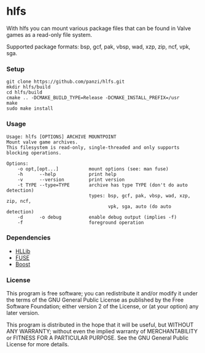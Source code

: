 hlfs
====

With hlfs you can mount various package files that can be found in Valve
games as a read-only file system.

Supported package formats: bsp, gcf, pak, vbsp, wad, xzp, zip, ncf, vpk, sga.

### Setup

	git clone https://github.com/panzi/hlfs.git
	mkdir hlfs/build
	cd hlfs/build
	cmake .. -DCMAKE_BUILD_TYPE=Release -DCMAKE_INSTALL_PREFIX=/usr
	make
	sudo make install

### Usage

	Usage: hlfs [OPTIONS] ARCHIVE MOUNTPOINT
	Mount valve game archives.
	This filesystem is read-only, single-threaded and only supports blocking operations.
	
	Options:
	    -o opt,[opt...]           mount options (see: man fuse)
	    -h      --help            print help
	    -v      --version         print version
	    -t TYPE --type=TYPE       archive has type TYPE (don't do auto detection)
	                              types: bsp, gcf, pak, vbsp, wad, xzp, zip, ncf,
	                                     vpk, sga, auto (do auto detection)
	    -d      -o debug          enable debug output (implies -f)
	    -f                        foreground operation

### Dependencies

 * [HLLib](https://github.com/panzi/HLLib)
 * [FUSE](http://fuse.sourceforge.net/)
 * [Boost](http://www.boost.org/)

### License

This program is free software; you can redistribute it and/or modify
it under the terms of the GNU General Public License as published by
the Free Software Foundation; either version 2 of the License, or
(at your option) any later version.

This program is distributed in the hope that it will be useful,
but WITHOUT ANY WARRANTY; without even the implied warranty of
MERCHANTABILITY or FITNESS FOR A PARTICULAR PURPOSE.  See the
GNU General Public License for more details.
